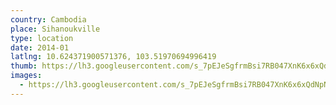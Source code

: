 ```yaml
---
country: Cambodia
place: Sihanoukville
type: location
date: 2014-01
latlng: 10.624371900571376, 103.51970694996419
thumb: https://lh3.googleusercontent.com/s_7pEJeSgfrmBsi7RB047XnK6x6xQdNpN0Brt9_xhyQa52V6gbbEzyrxMO7npI6W_8THgeuLNzfp8flqT43polXdRXF8z_5nEQcWyxtwMiez9o7go8KgohhcytPDOoHiRXPHrhFong
images:
  - https://lh3.googleusercontent.com/s_7pEJeSgfrmBsi7RB047XnK6x6xQdNpN0Brt9_xhyQa52V6gbbEzyrxMO7npI6W_8THgeuLNzfp8flqT43polXdRXF8z_5nEQcWyxtwMiez9o7go8KgohhcytPDOoHiRXPHrhFong
---
```

